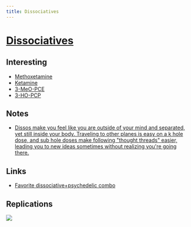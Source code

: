 ```yaml
---
title: Dissociatives
---
```


# [Dissociatives](https://psychonautwiki.org/w/index.php?title=Dissociative)

## Interesting

- [Methoxetamine](https://psychonautwiki.org/w/index.php?title=Methoxetamine)
- [Ketamine](https://psychonautwiki.org/wiki/Ketamine)
- [3-MeO-PCE](https://psychonautwiki.org/wiki/3-MeO-PCE)
- [3-HO-PCP](https://psychonautwiki.org/wiki/3-HO-PCP)

## Notes

- [Dissos make you feel like you are outside of your mind and separated, yet still inside your body. Traveling to other planes is easy on a k hole dose, and sub hole doses make following "thought threads" easier, leading you to new ideas sometimes without realizing you're going there.](https://www.reddit.com/r/Psychonaut/comments/82olpw/difference_between_ketamine_and_shrooms_or/)

## Links

- [Favorite dissociative+psychedelic combo](https://www.reddit.com/r/researchchemicals/comments/xyeorq/favorite_dissociativepsychedelic_combo/)

## Replications

![](http://1.bp.blogspot.com/_evYiKT_FCLo/TKT2kPYrhNI/AAAAAAAABL8/MMmEM56mVEM/s1600/Cartesian_TheaterW.jpg)
